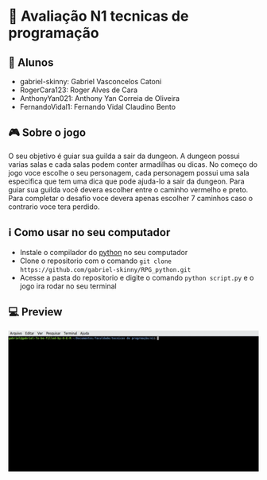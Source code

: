 # :memo: Avaliação N1 tecnicas de programação 

## :bust_in_silhouette: Alunos
  
  - gabriel-skinny: Gabriel Vasconcelos Catoni
  - RogerCara123: Roger Alves de Cara
  - AnthonyYan021: Anthony Yan Correia de Oliveira
  - FernandoVidal1: Fernando Vidal Claudino Bento

## :video_game: Sobre o jogo

  O seu objetivo é guiar sua guilda a sair da dungeon. A dungeon possui varias salas e cada salas podem conter armadilhas ou dicas. 
  No começo do jogo voce escolhe o seu personagem, cada personagem possui uma sala especifica que tem uma dica que pode ajuda-lo a sair da dungeon.
  Para guiar sua guilda você devera escolher entre o caminho vermelho e preto. Para completar o desafio voce devera apenas escolher 7 caminhos caso o contrario voce tera perdido.
  
## :information_source: Como usar no seu computador

  - Instale o compilador do [python](https://www.python.org/downloads/) no seu computador
  - Clone o repositorio com o comando `git clone https://github.com/gabriel-skinny/RPG_python.git`
  - Acesse a pasta do repositorio e digite o comando `python script.py` e o jogo ira rodar no seu terminal 
  
## :computer: Preview 

![Demo CountPages alpha](/previewVideo.gif)
    
